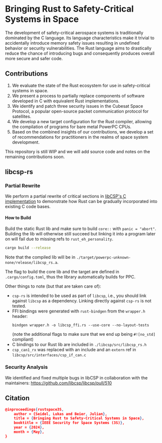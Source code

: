 # Bringing Rust to Safety-Critical Systems in Space

The development of safety-critical aerospace systems
is traditionally dominated by the C language. Its language characteristics make it trivial to accidentally introduce memory safety
issues resulting in undefined behavior or security vulnerabilities.
The Rust language aims to drastically reduce the chance of
introducing bugs and consequently produces overall more secure
and safer code.

## Contributions
1. We evaluate the state of the Rust ecosystem for use in
safety-critical systems in space.
2. We present a process to partially replace components
of software developed in C with equivalent Rust implementations.
3. We identify and patch three security issues in the
Cubesat Space Protocol, a popular open-source packet
communication protocol for satellites.
4. We develop a new target configuration for the Rust
compiler, allowing the compilation of programs for bare
metal PowerPC CPUs.
5. Based on the combined insights of our contributions,
we develop a set of recommendations for practitioners
in the realms of space system development.

This repository is still WIP and we will add source code and notes on the remaining contributions soon.

## libcsp-rs
### Partial Rewrite

We perform a partial rewrite of critical sections in [libCSP's C implementation](https://github.com/libcsp/libcsp) to demonstrate how Rust can be gradually incorporated into existing C code bases.

#### How to Build
Build the static Rust lib and make sure to build `core::` with `panic = "abort"`.
Building the lib will otherwise still succeed but linking it into a program later on will fail due to
missing refs to `rust_eh_personality`.
```bash
cargo build --release
```

Note that the compiled lib will be in `./target/powerpc-unknown-none/release/libcsp_rs.a`.

The flag to build the core lib and the target are defined in `.cargo/config.toml`, thus the library automatically builds for PPC.

Other things to note (but that are taken care of):
- `csp-rs` is intended to be used as part of `libcsp`, i.e., you should link against `libcsp` as a dependency. 
    Linking directly against `csp-rs` is not tested.
- FFI bindings were generated with `rust-bindgen` from the `wrapper.h` header:
    ```
    bindgen wrapper.h -o libcsp_ffi.rs --use-core --no-layout-tests
    ```
    (note the additional flags to make sure that we end up being `#![no_std]` compliant)
- C bindings to our Rust lib are included in `./libcsp/src/libcsp_rs.h`
- `csp_can1_rx` was replaced with an include and an `extern` ref in `libcsp/src/interfaces/csp_if_can.c`

### Security Analysis
We identified and fixed multiple bugs in libCSP in collaboration with the maintainers:
https://github.com/libcsp/libcsp/pull/510

## Citation
```json
@inproceedings{rustspace3S,
    author = {Seidel, Lukas and Beier, Julian},
    title = {Bringing Rust to Safety-Critical Systems in Space},
    booktitle = {IEEE Security for Space Systems (3S)},
    year = {2024},
    month = {May},
}
```

